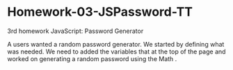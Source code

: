 # Homework-03-JSPassword-TT
3rd homework JavaScript: Password Generator

A users wanted a random password generator.  We started by defining what was needed.
We need to added the variables that at the top of the page and worked on generating a random password using the Math .